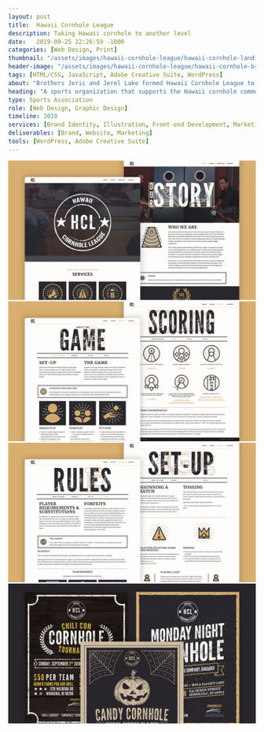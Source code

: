 ```yaml
---
layout: post
title:  Hawaii Cornhole League
description: Taking Hawaii cornhole to another level
date:   2019-09-25 22:26:59 -1000
categories: [Web Design, Print]
thumbnail: "/assets/images/hawaii-cornhole-league/hawaii-cornhole-landing-page.jpg"
header-image: "/assets/images/hawaii-cornhole-league/hawaii-cornhole-branding.jpg"
tags: [HTML/CSS, JavaScript, Adobe Creative Suite, WordPress]
about: "Brothers Jeric and Jerel Lake formed Hawaii Cornhole League to promote and develop cornhole as a sport in Hawaii while bringing people of all backgrounds together for fun and healthy competition. They aim to bring national scale recognition for cornhole players in Hawaii."
heading: "A sports organization that supports the Hawaii cornhole community."
type: Sports Association
role: [Web Design, Graphic Design]
timeline: 2019
services: [Brand Identity, Illustration, Front-end Development, Marketing Materials]
deliverables: [Brand, Website, Marketing]
tools: [WordPress, Adobe Creative Suite]
---
```

<img alt="Hawaii Cornhole League - Landing" src="/assets/images/hawaii-cornhole-league/hawaii-cornhole-landing-page.jpg">
<img alt="Hawaii Cornhole League - Game & Scoring" src="/assets/images/hawaii-cornhole-league/hawaii-cornhole-game-scoring-page.jpg">
<img alt="Hawaii Cornhole League - Branding" src="/assets/images/hawaii-cornhole-league/hawaii-cornhole-rules-setup-page.jpg">
<img alt="Hawaii Cornhole League - Print" src="/assets/images/hawaii-cornhole-league/hawaii-cornhole-print-1.jpg">